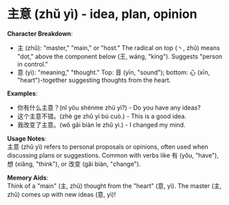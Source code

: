 # **主意 (zhǔ yì) - idea, plan, opinion**

**Character Breakdown**:  
- 主 (zhǔ): "master," "main," or "host." The radical on top (丶, zhǔ) means "dot," above the component below (王, wáng, "king"). Suggests "person in control."  
- 意 (yì): "meaning," "thought." Top: 音 (yīn, "sound"); bottom: 心 (xīn, "heart")-together suggesting thoughts from the heart.

**Examples**:  
- 你有什么主意？(nǐ yǒu shénme zhǔ yì?) - Do you have any ideas?  
- 这个主意不错。(zhè ge zhǔ yì bú cuò.) - This is a good idea.  
- 我改变了主意。(wǒ gǎi biàn le zhǔ yì.) - I changed my mind.

**Usage Notes**:  
主意 (zhǔ yì) refers to personal proposals or opinions, often used when discussing plans or suggestions. Common with verbs like 有 (yǒu, "have"), 想 (xiǎng, "think"), or 改变 (gǎi biàn, "change").

**Memory Aids**:  
Think of a "main" (主, zhǔ) thought from the "heart" (意, yì). The master (主, zhǔ) comes up with new ideas (意, yì)!